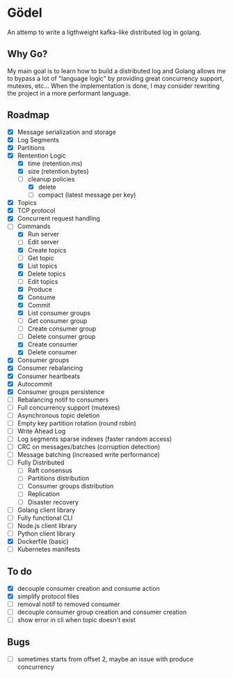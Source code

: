 # Gödel

An attemp to write a ligthweight kafka-like distributed log in golang.

## Why Go?

My main goal is to learn how to build a distributed log and Golang allows me to bypass a lot of "language logic" by providing great concurrency support, mutexes, etc... When the implementation is done, I may consider rewriting the project in a more performant language.

## Roadmap

- [x] Message serialization and storage
- [x] Log Segments
- [x] Partitions
- [x] Rentention Logic
    - [x] time (retention.ms)
    - [x] size (retention.bytes)
    - [ ] cleanup policies
        - [x] delete
        - [ ] compact (latest message per key)
- [x] Topics
- [x] TCP protocol
- [x] Concurrent request handling
- [ ] Commands 
    - [x] Run server
    - [ ] Edit server
    - [x] Create topics
    - [ ] Get topic
    - [x] List topics
    - [x] Delete topics
    - [ ] Edit topics
    - [x] Produce
    - [x] Consume
    - [x] Commit
    - [x] List consumer groups
    - [ ] Get consumer group
    - [ ] Create consumer group
    - [ ] Delete consumer group
    - [x] Create consumer
    - [x] Delete consumer
- [x] Consumer groups
- [x] Consumer rebalancing
- [x] Consumer heartbeats
- [x] Autocommit
- [x] Consumer groups persistence
- [ ] Rebalancing notif to consumers
- [ ] Full concurrency support (mutexes)
- [ ] Asynchronous topic deletion
- [ ] Empty key partition rotation (round robin)
- [ ] Write Ahead Log
- [ ] Log segments sparse indexes (faster random access)
- [ ] CRC on messages/batches (corruption detection)
- [ ] Message batching (increased write performance)
- [ ] Fully Distributed
    - [ ] Raft consensus
    - [ ] Partitions distribution
    - [ ] Consumer groups distribution
    - [ ] Replication
    - [ ] Disaster recovery
- [ ] Golang client library
- [ ] Fully functional CLI
- [ ] Node.js client library
- [ ] Python client library
- [x] Dockerfile (basic)
- [ ] Kubernetes manifests

## To do

- [x] decouple consumer creation and consume action
- [x] simplify protocol files 
- [ ] removal notif to removed consumer
- [ ] decouple consumer group creation and consumer creation
- [ ] show error in cli when topic doesn't exist

## Bugs

- [ ] sometimes starts from offset 2, maybe an issue with produce concurrency 